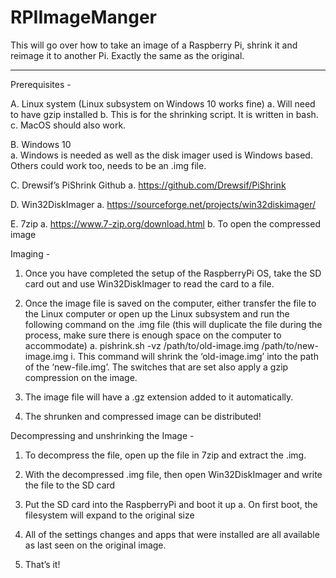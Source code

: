 # RPIImageManger

This will go over how to take an image of a Raspberry Pi, shrink it and reimage it to another Pi. Exactly the same as the original. 

---

Prerequisites -

A.	Linux system (Linux subsystem on Windows 10 works fine)
a.	Will need to have gzip installed
b.	This is for the shrinking script. It is written in bash.
c.	MacOS should also work.

B.	Windows 10  
a.	Windows is needed as well as the disk imager used is Windows based. Others could work too, needs to be an .img file.

C.	Drewsif’s PiShrink Github
a.	https://github.com/Drewsif/PiShrink

D.	Win32DiskImager
a.	https://sourceforge.net/projects/win32diskimager/

E.	7zip
a.	https://www.7-zip.org/download.html
b.	To open the compressed image


Imaging - 

1.	Once you have completed the setup of the RaspberryPi OS, take the SD card out and use Win32DiskImager to read the card to a file.

2.	Once the image file is saved on the computer, either transfer the file to the Linux computer or open up the Linux subsystem and run the following command on the .img file (this will duplicate the file during the process, make sure there is enough space on the computer to accommodate)
a.	pishrink.sh -vz /path/to/old-image.img /path/to/new-image.img
i.	This command will shrink the ‘old-image.img’ into the path of the ‘new-file.img’. The switches that are set also apply a gzip compression on the image.

3.	The image file will have a .gz extension added to it automatically.

4.	The shrunken and compressed image can be distributed!


Decompressing and unshrinking the Image - 

1.	To decompress the file, open up the file in 7zip and extract the .img.

2.	With the decompressed .img file, then open Win32DiskImager and write the file to the SD card

3.	Put the SD card into the RaspberryPi and boot it up
a.	On first boot, the filesystem will expand to the original size 

4.	All of the settings changes and apps that were installed are all available as last seen on the original image.

5.	That’s it!


